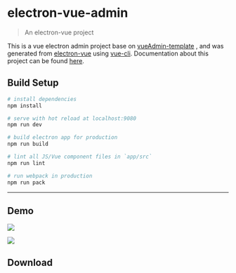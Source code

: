 # electron-vue-admin

> An electron-vue project

This is a vue electron admin project base on  [vueAdmin-template]() , and was generated from [electron-vue](https://github.com/SimulatedGREG/electron-vue) using [vue-cli](https://github.com/vuejs/vue-cli). Documentation about this project can be found [here](https://simulatedgreg.gitbooks.io/electron-vue/content/index.html).

## Build Setup

``` bash
# install dependencies
npm install

# serve with hot reload at localhost:9080
npm run dev

# build electron app for production
npm run build

# lint all JS/Vue component files in `app/src`
npm run lint

# run webpack in production
npm run pack
```
---


## Demo

![](https://github.com/cxc6922/coin_notifier/blob/master/static/imgs/demo_1.png)

![](https://github.com/cxc6922/coin_notifier/blob/master/static/imgs/demo_2.png)


## Download
